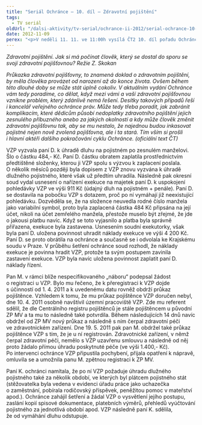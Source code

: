 ```yaml
---
title: "Seriál Ochránce – 10. díl – Zdravotní pojištění"
tags:
  - TV seriál
oldUrl: "/dalsi-aktivity/tv-serial/ochrance-ii-2012/serial-ochrance-10-dil-zdravotni-pojisteni-1/"
date: 2012-11-09
perex: "<p>V neděli 11. 11. ve 11:00h vysílá ČT2 10. díl pořadu Ochránce, tentokrát o ochraně práv dětí. Reprízu dílu uvidíte na ČT2 v úterý 13. 11. v 9:00h.</p>"
---
```


<!-- imported from the old website -->

<p><em>Zdravotní pojištění. Jak si má počínat člověk, který se dostal do sporu se svojí zdravotní pojišťovnou? Režie Z. Skokan</em></p><p><em>Průkazka zdravotní pojišťovny, to znamená doklad o zdravotním pojištění, by měla člověka provázet od narození až do konce života. Ovšem během této dlouhé doby se může stát úplně cokoliv. V aktuálním vydání Ochránce vám tedy poradíme, co dělat, když mezi vámi a vaší zdravotní pojišťovnou vznikne problém, který zdánlivě nemá řešení. Desítky takových případů řeší i kancelář veřejného ochránce práv. Může tedy třeba poradit, jak zabránit komplikacím, které dědicům působí nedoplatky zdravotního pojištění jejich zesnulého příbuzného anebo za jakých okolností a kdy může člověk změnit zdravotní pojišťovnu tak, aby se mu nestalo, že najednou budou inkasovat pojistné nejen nově zvolená pojišťovna, ale i ta stará. Tím vším si prošli i hlavní aktéři dalšího pokračování cyklu Ochránce. (oficiální text ČT)</em></p><p>VZP vyzvala paní D. k úhradě dluhu na pojistném po zesnulém manželovi. Šlo o částku 484,- Kč. Paní D. částku obratem zaplatila prostřednictvím předtištěné složenky, kterou ji VZP spolu s výzvou k zaplacení poslala. O několik měsíců později byla dopisem z VZP znovu vyzvána k úhradě dlužného pojistného, které však už předtím uhradila. Následně pak okresní soud vydal usnesení o nařízení exekuce na majetek paní D. k uspokojení pohledávky VZP ve výši 911 Kč (údajný dluh na pojistném + penále). Paní D. se dostavila na pobočku VZP s dotazem, proč po ní vymáhají již neexistující pohledávku. Dozvěděla se, že na složence neuvedla rodné číslo manžela jako variabilní symbol, proto byla zaplacená částka 484 Kč připsána na její účet, nikoli na účet zemřelého manžela, přestože muselo být zřejmé, že jde o jakousi platbu navíc. Když se toto vyjasnilo a platba byla správně přiřazena, exekuce byla zastavena. Usnesením soudní exekutorky, však byla paní D. uložena povinnost uhradit náklady exekuce ve výši 4 200 Kč. Paní D. se proto obrátila na ochránce a současně se i odvolala ke Krajskému soudu v Praze. V průběhu šetření ochránce soud rozhodl, že náklady exekuce je povinna hradit VZP, protože ta svým postupem zavinila zastavení exekuce. VZP byla navíc uložena povinnost zaplatit paní D. náklady řízení.</p><p>Pan M. v rámci blíže nespecifikovaného „náboru“ podepsal žádost o registraci u VZP. Bylo mu řečeno, že k přeregistraci k VZP dojde s účinností od 1. 4. 2011 a k uvedenému datu rovněž obdrží průkaz pojištěnce. Vzhledem k tomu, že mu průkaz pojištěnce VZP doručen nebyl, dne 10. 4. 2011 osobně navštívil územní pracoviště VZP. Zde mu referent sdělil, že dle Centrálního registru pojištěnců je stále pojištěncem u původní ZP MV a ta mu to následně také potvrdila. Během následujících 14 dnů navíc obdržel od ZP MV nový průkaz a následně s ním čerpal zdravotní péči ve zdravotnickém zařízení. Dne 19. 5. 2011 pak pan M. obdržel také průkaz pojištěnce VZP s tím, že je u ní registrován. Zdravotnické zařízení, v němž čerpal zdravotní péči, nemělo s VZP uzavřenu smlouvu a následně od něj proto žádalo přímou úhradu poskytnuté péče (ve výši 1.400,- Kč). Po intervenci ochránce VZP připustila pochybení, přijala opatření k nápravě, omluvila se a umožnila panu M. zpětnou registraci k ZP MV.</p>Paní K. ochránci namítala, že po ní VZP požaduje úhradu dlužného pojistného také za několik období, ve kterých byl plátcem pojistného stát (stěžovatelka byla vedena v evidenci úřadu práce jako uchazečka o zaměstnání, pobírala rodičovský příspěvek, peněžitou pomoc v mateřství apod.). Ochránce zahájil šetření a žádal VZP o vysvětlení jejího postupu, zaslání kopií spisové dokumentace, platebních výměrů, přehledů vyúčtování pojistného za jednotlivá období apod. VZP následně paní K. sdělila, že od vymáhání dluhu odstupuje.
